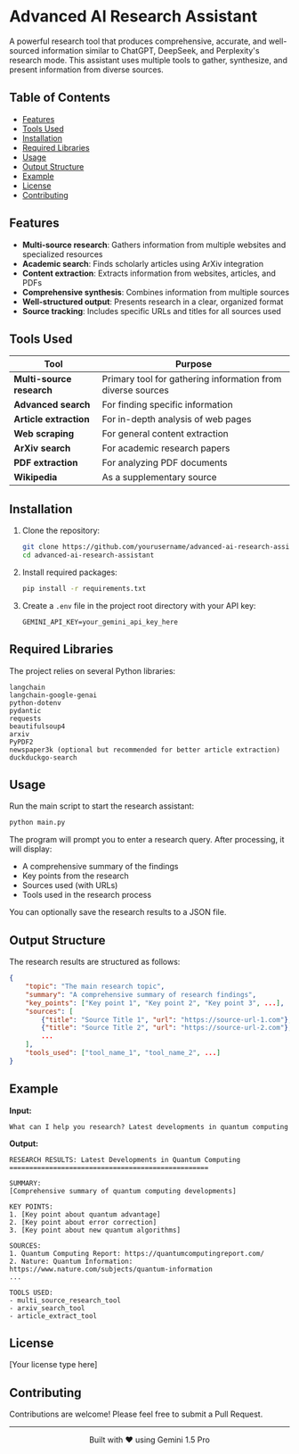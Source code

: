 # Advanced AI Research Assistant

A powerful research tool that produces comprehensive, accurate, and well-sourced information similar to ChatGPT, DeepSeek, and Perplexity's research mode. This assistant uses multiple tools to gather, synthesize, and present information from diverse sources.

## Table of Contents
- [Features](#features)
- [Tools Used](#tools-used)
- [Installation](#installation)
- [Required Libraries](#required-libraries)
- [Usage](#usage)
- [Output Structure](#output-structure)
- [Example](#example)
- [License](#license)
- [Contributing](#contributing)

## Features

- **Multi-source research**: Gathers information from multiple websites and specialized resources
- **Academic search**: Finds scholarly articles using ArXiv integration
- **Content extraction**: Extracts information from websites, articles, and PDFs
- **Comprehensive synthesis**: Combines information from multiple sources
- **Well-structured output**: Presents research in a clear, organized format
- **Source tracking**: Includes specific URLs and titles for all sources used

## Tools Used

| Tool | Purpose |
|------|---------|
| **Multi-source research** | Primary tool for gathering information from diverse sources |
| **Advanced search** | For finding specific information |
| **Article extraction** | For in-depth analysis of web pages |
| **Web scraping** | For general content extraction |
| **ArXiv search** | For academic research papers |
| **PDF extraction** | For analyzing PDF documents |
| **Wikipedia** | As a supplementary source |

## Installation

1. Clone the repository:
   ```bash
   git clone https://github.com/yourusername/advanced-ai-research-assistant.git
   cd advanced-ai-research-assistant
   ```

2. Install required packages:
   ```bash
   pip install -r requirements.txt
   ```

3. Create a `.env` file in the project root directory with your API key:
   ```
   GEMINI_API_KEY=your_gemini_api_key_here
   ```

## Required Libraries

The project relies on several Python libraries:

```
langchain
langchain-google-genai
python-dotenv
pydantic
requests
beautifulsoup4
arxiv
PyPDF2
newspaper3k (optional but recommended for better article extraction)
duckduckgo-search
```

## Usage

Run the main script to start the research assistant:

```bash
python main.py
```

The program will prompt you to enter a research query. After processing, it will display:
- A comprehensive summary of the findings
- Key points from the research
- Sources used (with URLs)
- Tools used in the research process

You can optionally save the research results to a JSON file.

## Output Structure

The research results are structured as follows:

```json
{
    "topic": "The main research topic",
    "summary": "A comprehensive summary of research findings",
    "key_points": ["Key point 1", "Key point 2", "Key point 3", ...],
    "sources": [
        {"title": "Source Title 1", "url": "https://source-url-1.com"},
        {"title": "Source Title 2", "url": "https://source-url-2.com"},
        ...
    ],
    "tools_used": ["tool_name_1", "tool_name_2", ...]
}
```

## Example

**Input:**
```
What can I help you research? Latest developments in quantum computing
```

**Output:**
```
RESEARCH RESULTS: Latest Developments in Quantum Computing
==================================================

SUMMARY:
[Comprehensive summary of quantum computing developments]

KEY POINTS:
1. [Key point about quantum advantage]
2. [Key point about error correction]
3. [Key point about new quantum algorithms]

SOURCES:
1. Quantum Computing Report: https://quantumcomputingreport.com/
2. Nature: Quantum Information: https://www.nature.com/subjects/quantum-information
...

TOOLS USED:
- multi_source_research_tool
- arxiv_search_tool
- article_extract_tool
```

## License

[Your license type here]

## Contributing

Contributions are welcome! Please feel free to submit a Pull Request.

---

<p align="center">
Built with ❤️ using Gemini 1.5 Pro
</p>
